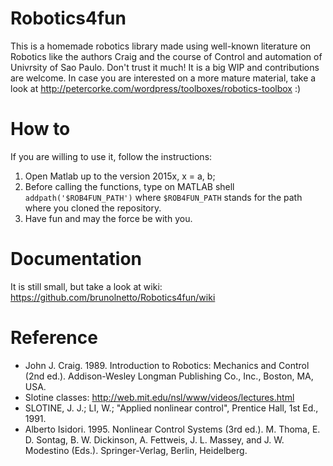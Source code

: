 # Robotics4fun

This is a homemade robotics library made using well-known literature on Robotics like the authors Craig and the course of Control and automation of Univrsity of Sao Paulo. Don't trust it much! It is a big WIP and contributions are welcome. In case you are 
interested on a more mature material, take a look at http://petercorke.com/wordpress/toolboxes/robotics-toolbox :)

# How to

If you are willing to use it, follow the instructions:

1) Open Matlab up to the version 2015x, x = a, b;
2) Before calling the functions, type on MATLAB shell ```addpath('$ROB4FUN_PATH')``` where ```$ROB4FUN_PATH``` stands for the path where you cloned the repository.
3) Have fun and may the force be with you.

# Documentation
It is still small, but take a look at wiki: https://github.com/brunolnetto/Robotics4fun/wiki

# Reference

- John J. Craig. 1989. Introduction to Robotics: Mechanics and Control (2nd ed.). Addison-Wesley Longman Publishing Co., Inc., Boston, MA, USA.
- Slotine classes: http://web.mit.edu/nsl/www/videos/lectures.html 
- SLOTINE, J. J.; LI, W.; "Applied nonlinear control", Prentice Hall, 1st Ed., 1991.
- Alberto Isidori. 1995. Nonlinear Control Systems (3rd ed.). M. Thoma, E. D. Sontag, B. W. Dickinson, A. Fettweis, J. L. Massey, and J. W. Modestino (Eds.). Springer-Verlag, Berlin, Heidelberg.
 
